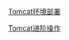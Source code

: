[Tomcat环境部署](https://www.ssgeek.com/post/tomcat-huan-jing-bu-shu/)

[Tomcat进阶操作](https://www.ssgeek.com/post/tomcat-jin-jie-cao-zuo/)